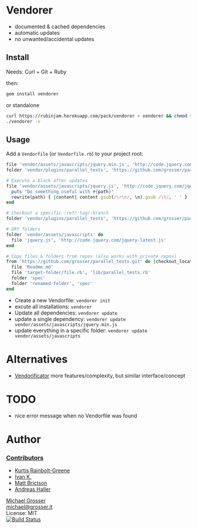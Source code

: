 Vendorer
========

 - documented & cached dependencies
 - automatic updates
 - no unwanted/accidental updates


Install
-------

Needs: Curl + Git + Ruby

then:

``` bash
gem install vendorer
```

or standalone
```Bash
curl https://rubinjam.herokuapp.com/pack/vendorer > vendorer && chmod +x vendorer
./vendorer -v
```


Usage
-----

Add a `Vendorfile` (or `Vendorfile.rb`) to your project root:


<!-- extracted by vendorer init -->
``` ruby
file 'vendor/assets/javascripts/jquery.min.js', 'http://code.jquery.com/jquery-latest.min.js'
folder 'vendor/plugins/parallel_tests', 'https://github.com/grosser/parallel_tests.git'

# Execute a block after updates
file 'vendor/assets/javascripts/jquery.js', 'http://code.jquery.com/jquery.js' do |path|
  puts "Do something useful with #{path}"
  rewrite(path) { |content| content.gsub(/\r\n/, \n).gsub /\t/, ' ' }
end

# Checkout a specific :ref/:tag/:branch
folder 'vendor/plugins/parallel_tests', 'https://github.com/grosser/parallel_tests.git', :tag => 'v0.6.10'

# DRY folders
folder 'vendor/assets/javascripts' do
  file 'jquery.js', 'http://code.jquery.com/jquery-latest.js'
end

# Copy files & folders from repos (also works with private repos)
from 'https://github.com/grosser/parallel_tests.git' do |checkout_location|
  file 'Readme.md'
  file 'target-folder/file.rb', 'lib/parallel_tests.rb'
  folder 'spec'
  folder 'renamed-folder', 'spec'
end
```
<!-- extracted by vendorer init -->

 - Create a new Vendorfile: `vendorer init`
 - excute all installations: `vendorer`
 - Update all dependencies: `vendorer update`
 - update a single dependency: `vendorer update vendor/assets/javascripts/jquery.min.js`
 - update everything in a specific folder: `vendorer update vendor/assets/javascripts`


Alternatives
============
 - [Vendorificator](https://github.com/3ofcoins/vendorificator) more features/complexity, but similar interface/concept

TODO
====
 - nice error message when no Vendorfile was found

Author
======

### [Contributors](http://github.com/grosser/vendorer/contributors)
 - [Kurtis Rainbolt-Greene](https://github.com/krainboltgreene)
 - [Ivan K.](https://github.com/divout)
 - [Matt Brictson](https://github.com/mbrictson)
 - [Andreas Haller](https://github.com/ahx)

[Michael Grosser](http://grosser.it)<br/>
michael@grosser.it<br/>
License: MIT<br/>
[![Build Status](https://travis-ci.org/grosser/vendorer.png)](https://travis-ci.org/grosser/vendorer)
